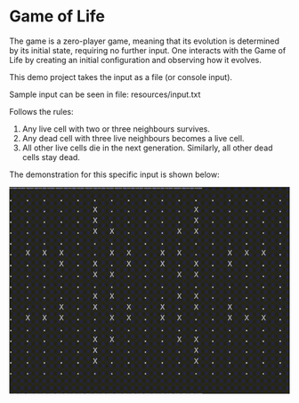 # Game of Life

The game is a zero-player game, meaning that its evolution is determined by its initial state, requiring no further input. One interacts with the Game of Life by creating an initial configuration and observing how it evolves.

This demo project takes the input as a file (or console input).

Sample input can be seen in file:
resources/input.txt

Follows the rules:

1. Any live cell with two or three neighbours survives.
2. Any dead cell with three live neighbours becomes a live cell.
3. All other live cells die in the next generation. Similarly, all other dead cells stay dead.

The demonstration for this specific input is shown below:

![Game of Life Demo](GameOfLifeDemo.gif)
